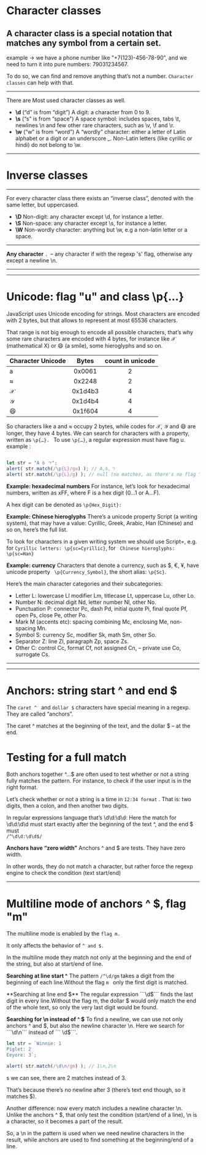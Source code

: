 # Character classes
A character class is a special notation that matches any symbol from a certain set.
---
example ->  we have a phone number like "+7(123)-456-78-90", and we need to turn it into pure numbers: 79031234567.

To do so, we can find and remove anything that’s not a number. ``` Character classes ``` can help with that.

---
There are Most used character classes as well.

* **\d** (“d” is from “digit”)
A digit: a character from 0 to 9.
* **\s** (“s” is from “space”)
A space symbol: includes spaces, tabs \t, newlines \n and few other rare characters, such as \v, \f and \r.
* **\w** (“w” is from “word”)
A “wordly” character: either a letter of Latin alphabet or a digit or an underscore _. Non-Latin letters (like cyrillic or hindi) do not belong to \w.

----
# Inverse classes
----
For every character class there exists an “inverse class”, denoted with the same letter, but uppercased.
* **\D**
Non-digit: any character except \d, for instance a letter.
* **\S**
Non-space: any character except \s, for instance a letter.
* **\W**
Non-wordly character: anything but \w, e.g a non-latin letter or a space.

---
**Any character**
```. ```– any character if with the regexp 's' flag, otherwise any except a newline \n.

----
----
# Unicode: flag "u" and class \p{...}
JavaScript uses Unicode encoding for strings. Most characters are encoded with 2 bytes, but that allows to represent at most 65536 characters.

That range is not big enough to encode all possible characters, that’s why some rare characters are encoded with 4 bytes, for instance like 𝒳 (mathematical X) or 😄 (a smile), some hieroglyphs and so on.


Character	Unicode |	Bytes | count in unicode
| ------------- |:-------------:| :-------------:|
|a	|0x0061|	2|
|≈	|0x2248	|2|
|𝒳|	0x1d4b3	|4|
|𝒴	|0x1d4b4|	4|
|😄	|0x1f604|	4|



So characters like a and ≈ occupy 2 bytes, while codes for 𝒳, 𝒴 and 😄 are longer, they have 4 bytes.
We can search for characters with a property, written as ```\p{…}. ``` To use ``` \p{…} ```, a regular expression must have flag u.
example : 
```javascript

let str = "A ბ ㄱ";
alert( str.match(/\p{L}/gu) ); // A,ბ,ㄱ
alert( str.match(/\p{L}/g) ); // null (no matches, as there's no flag "u")

```

**Example: hexadecimal numbers**
For instance, let’s look for hexadecimal numbers, written as xFF, where F is a hex digit (0…1 or A…F).

A hex digit can be denoted as ``` \p{Hex_Digit}: ```

**Example: Chinese hieroglyphs**
There’s a unicode property Script (a writing system), that may have a value: Cyrillic, Greek, Arabic, Han (Chinese) and so on, here’s the full list.

To look for characters in a given writing system we should use Script=<value>, e.g. for ````Cyrillic letters: \p{sc=Cyrillic}````, for ``` Chinese hieroglyphs: \p{sc=Han}``` 
  
  **Example: currency**
Characters that denote a currency, such as $, €, ¥, have unicode property ``` \p{Currency_Symbol}```, the short alias: ```\p{Sc}```.

Here’s the main character categories and their subcategories:

* Letter L:
lowercase Ll
modifier Lm,
titlecase Lt,
uppercase Lu,
other Lo.
* Number N:
decimal digit Nd,
letter number Nl,
other No.
* Punctuation P:
connector Pc,
dash Pd,
initial quote Pi,
final quote Pf,
open Ps,
close Pe,
other Po.
* Mark M (accents etc):
spacing combining Mc,
enclosing Me,
non-spacing Mn.
* Symbol S:
currency Sc,
modifier Sk,
math Sm,
other So.
* Separator Z:
line Zl,
paragraph Zp,
space Zs.
* Other C:
control Cc,
format Cf,
not assigned Cn, – private use Co,
surrogate Cs.

----
----
# Anchors: string start ^ and end $

The ```caret ^ ``` and ``` dollar $ ``` characters have special meaning in a regexp. They are called “anchors”.

The caret ^ matches at the beginning of the text, and the dollar $ – at the end.

# Testing for a full match

Both anchors together ^...$ are often used to test whether or not a string fully matches the pattern. For instance, to check if the user input is in the right format.

Let’s check whether or not a string is a time in ```` 12:34 format ```` . That is: two digits, then a colon, and then another two digits.

In regular expressions language that’s \d\d:\d\d:
Here the match for \d\d:\d\d must start exactly after the beginning of the text ^, and the end $ must  
```` /^\d\d:\d\d$/ ````

**Anchors have “zero width”**
Anchors ^ and $ are tests. They have zero width.

In other words, they do not match a character, but rather force the regexp engine to check the condition (text start/end)

----

# Multiline mode of anchors ^ $, flag "m"
The multiline mode is enabled by the ```flag m.```

It only affects the behavior of ```^ and $.```

In the multiline mode they match not only at the beginning and the end of the string, but also at start/end of line.

**Searching at line start ^**
The pattern ``` /^\d/gm ``` takes a digit from the beginning of each line.Without the flag ```m ``` only the first digit is matched.

**Searching at line end $**
The regular expression ```\d$``` finds the last digit in every line.Without the flag m, the dollar $ would only match the end of the whole text, so only the very last digit would be found.


**Searching for \n instead of ^ $**
To find a newline, we can use not only anchors ^ and $, but also the newline character \n.
Here we search for ```\d\n``` instead of ``` \d$```.

```javascript
let str = `Winnie: 1
Piglet: 2
Eeyore: 3`;

alert( str.match(/\d\n/gm) ); // 1\n,2\n
```
s we can see, there are 2 matches instead of 3.

That’s because there’s no newline after 3 (there’s text end though, so it matches $).

Another difference: now every match includes a newline character \n. Unlike the anchors ^ $, that only test the condition (start/end of a line), \n is a character, so it becomes a part of the result.

So, a \n in the pattern is used when we need newline characters in the result, while anchors are used to find something at the beginning/end of a line.

